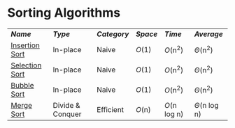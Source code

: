 # Sorting Algorithms
<head>
    <link rel="stylesheet" href="/assets/css/table.css">
</head>
<body>
    <table class="full">
        <tr>
            <td><strong><i>Name</i></strong></td>
            <td><strong><i>Type</i></strong></td>
            <td><strong><i>Category</i></strong></td>
            <td><strong><i>Space</i></strong></td>
            <td><strong><i>Time</i></strong></td>
            <td><strong><i>Average</i></strong></td>
        </tr>
        <tr>
            <td><a href="/Sorting/InsertionSort/">Insertion Sort</a></td>
            <td>In-place</td>
            <td>Naive</td>
            <td><i>O</i>(1)</td>
            <td><i>O</i>(n<sup>2</sup>)</td>
            <td><i>Θ</i>(n<sup>2</sup>)</td>
        </tr>
        <tr>
            <td><a href="/Sorting/SelectionSort/">Selection Sort</a></td>
            <td>In-place</td>
            <td>Naive</td>
            <td><i>O</i>(1)</td>
            <td><i>O</i>(n<sup>2</sup>)</td>
            <td><i>Θ</i>(n<sup>2</sup>)</td>
        </tr>
        <tr>
            <td><a href="/Sorting/BubbleSort/">Bubble Sort</a></td>
            <td>In-place</td>
            <td>Naive</td>
            <td><i>O</i>(1)</td>
            <td><i>O</i>(n<sup>2</sup>)</td>
            <td><i>Θ</i>(n<sup>2</sup>)</td>
        </tr>
        <tr>
            <td><a href="/quickreference/Sorting/MergeSort/MergeSort">Merge Sort</a></td>
            <td>Divide & Conquer</td>
            <td>Efficient</td>
            <td><i>O</i>(n)</td>
            <td><i>O</i>(n log n)</td>
            <td><i>Θ</i>(n log n)</td>
        </tr>
    </table>
</body>